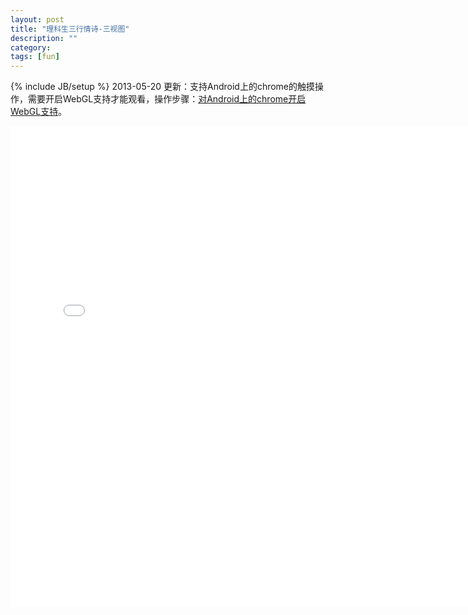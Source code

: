 ```yaml
---
layout: post
title: "理科生三行情诗-三视图"
description: ""
category:
tags: [fun]
---
```

{% include JB/setup %}
2013-05-20 更新：支持Android上的chrome的触摸操作，需要开启WebGL支持才能观看，操作步骤：[对Android上的chrome开启WebGL支持](http://zlong.org/tutorial/2013/05/20/enable-webgl-support-in-lastest-chrome-for-android/)。
<iframe src="/demo/three-view" width="770" height="770" scrolling="no" frameborder="0" webkitallowfullscreen="1" mozallowfullscreen="1" allowfullscreen="1"> </iframe>

